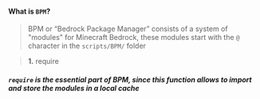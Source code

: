#### What is `BPM`?
> BPM or “Bedrock Package Manager” consists of a system of "modules" for Minecraft Bedrock, these modules start with the `@` character in the `scripts/BPM/` folder

> **1.** require
##### `require` is the essential part of BPM, since this function allows to import and store the modules in a local cache 